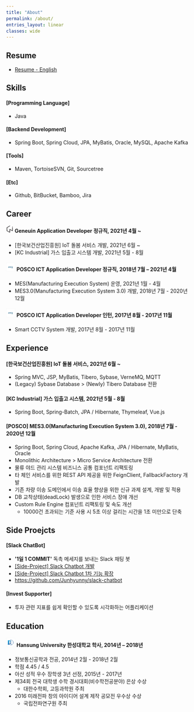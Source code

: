 ```yaml
---
title: "About"
permalink: /about/
entries_layout: linear
classes: wide
---
```


## Resume
- [Resume - English][resume-eng-link]
<!-- - [이력서 - 한글][] -->

## Skills
#### [Programming Language]
- Java

#### [Backend Development]
- Spring Boot, Spring Cloud, JPA, MyBatis, Oracle, MySQL, Apache Kafka

#### [Tools]
- Maven, TortoiseSVN, Git, Sourcetree

#### [Etc]
- Github, BitBucket, Bamboo, Jira

## Career
#### <img src="/images/about/about-3.jpg" width="4%"/> Geneuin Application Developer 정규직, 2021년 4월 ~
- [한국보건산업진흥원] IoT 돌봄 서비스 개발, 2021년 6월 ~ 
- [KC Industrial] 가스 입출고 시스템 개발, 2021년 5월 - 8월

#### <img src="/images/about/about-1.jpg" width="5%"/> POSCO ICT Application Developer 정규직, 2018년 7월 – 2021년 4월
- MES(Manufacturing Execution System) 운영, 2021년 1월 - 4월
- MES3.0(Manufacturing Execution System 3.0) 개발, 2018년 7월 - 2020년 12월

#### <img src="/images/about/about-1.jpg" width="5%"/> POSCO ICT Application Developer 인턴, 2017년 8월 - 2017년 11월
- Smart CCTV System 개발, 2017년 8월 - 2017년 11월

## Experience
#### [한국보건산업진흥원] IoT 돌봄 서비스, 2021년 6월 ~
- Spring MVC, JSP, MyBatis, Tibero, Sybase, VerneMQ, MQTT
- (Legacy) Sybase Database > (Newly) Tibero Database 전환

#### [KC Industrial] 가스 입출고 시스템, 2021년 5월 - 8월
- Spring Boot, Spring-Batch, JPA / Hibernate, Thymeleaf, Vue.js

#### [POSCO] MES3.0(Manufacturing Execution System 3.0), 2018년 7월 - 2020년 12월
- Spring Boot, Spring Cloud, Apache Kafka, JPA / Hibernate, MyBatis, Oracle
- Monolithic Architecture > Micro Service Architecture 전환
- 물류 야드 관리 시스템 비즈니스 공통 컴포넌트 리팩토링
- 타 체인 서비스를 위한 REST API 제공을 위한 FeignClient, FallbackFactory 개발
- 기존 차량 이송 도메인에서 이송 효율 향상을 위한 신규 과제 설계, 개발 및 적용 
- DB 교착상태(deadLock) 발생으로 인한 서비스 장애 개선
- Custom Rule Engine 컴포넌트 리팩토링 및 속도 개선
  - 10000건 초과되는 기준 사용 시 5초 이상 걸리는 시간을 1초 미만으로 단축

## Side Proejcts
#### [Slack ChatBot]
- **'1일 1 COMMIT'** 독촉 메세지를 보내는 Slack 채팅 봇
- [[Side-Project] Slack Chatbot 개발][side-project-slack-chatbot-link]
- [[Side-Project] Slack Chatbot 1차 기능 확장][side-project-slack-chatbot-first-expansion-link]
- <https://github.com/Junhyunny/slack-chatbot>

#### [Invest Supporter]
- 투자 관련 지표를 쉽게 확인할 수 있도록 시각화하는 어플리케이션 

## Education
#### <img src="/images/about/about-2.jpg" width="5%"/>  Hansung University 한성대학교 학사, 2014년 – 2018년
- 정보통신공학과 전공, 2014년 2월 - 2018년 2월
- 학점 4.45 / 4.5
- 아산 성적 우수 장학생 3년 선정, 2015년 - 2017년
- 제34회 전국 대학생 수학 경시대회(비수학전공분야) 은상 수상
  - 대한수학회, 고등과학원 주최
- 2016 미래전파 창의 아이디어 설계 제작 공모전 우수상 수상
  - 국립전파연구원 주최

[side-project-slack-chatbot-link]: https://junhyunny.github.io/side-project/side-project-slack-chatbot/
[side-project-slack-chatbot-first-expansion-link]: https://junhyunny.github.io/side-project/side-project-slack-chatbot-first-expansion/
[resume-eng-link]: /resume/resume-eng.pdf